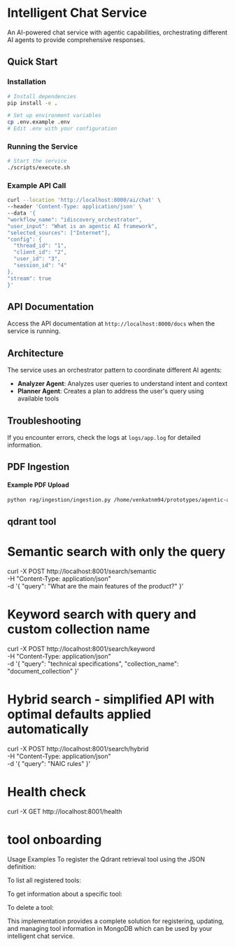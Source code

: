 # Intelligent Chat Service

An AI-powered chat service with agentic capabilities, orchestrating different AI agents to provide comprehensive responses.

## Quick Start

### Installation

```bash
# Install dependencies
pip install -e .

# Set up environment variables
cp .env.example .env
# Edit .env with your configuration
```

### Running the Service

```bash
# Start the service
./scripts/execute.sh
```

### Example API Call

```bash
curl --location 'http://localhost:8000/ai/chat' \
--header 'Content-Type: application/json' \
--data '{
"workflow_name": "idiscovery_orchestrator",
"user_input": "What is an agentic AI framework",
"selected_sources": ["Internet"],
"config": {
  "thread_id": "1",
  "client_id": "2",
  "user_id": "3",
  "session_id": "4"
},
"stream": true
}'
```

## API Documentation

Access the API documentation at `http://localhost:8000/docs` when the service is running.

## Architecture

The service uses an orchestrator pattern to coordinate different AI agents:

- **Analyzer Agent**: Analyzes user queries to understand intent and context
- **Planner Agent**: Creates a plan to address the user's query using available tools

## Troubleshooting

If you encounter errors, check the logs at `logs/app.log` for detailed information.

## PDF Ingestion

#### Example PDF Upload

```bash
python rag/ingestion/ingestion.py /home/venkatnm94/prototypes/agentic-ai/intelligent-chat-service/MDL-120.pdf
```

## qdrant tool

# Semantic search with only the query

curl -X POST http://localhost:8001/search/semantic \
 -H "Content-Type: application/json" \
 -d '{
"query": "What are the main features of the product?"
}'

# Keyword search with query and custom collection name

curl -X POST http://localhost:8001/search/keyword \
 -H "Content-Type: application/json" \
 -d '{
"query": "technical specifications",
"collection_name": "document_collection"
}'

# Hybrid search - simplified API with optimal defaults applied automatically

curl -X POST http://localhost:8001/search/hybrid \
 -H "Content-Type: application/json" \
 -d '{
"query": "NAIC rules"
}'

# Health check

curl -X GET http://localhost:8001/health

# tool onboarding

Usage Examples
To register the Qdrant retrieval tool using the JSON definition:

To list all registered tools:

To get information about a specific tool:

To delete a tool:

This implementation provides a complete solution for registering, updating, and managing tool information in MongoDB which can be used by your intelligent chat service.
